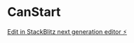 # CanStart

[Edit in StackBlitz next generation editor ⚡️](https://stackblitz.com/~/github.com/jaureskangah/CanStart)